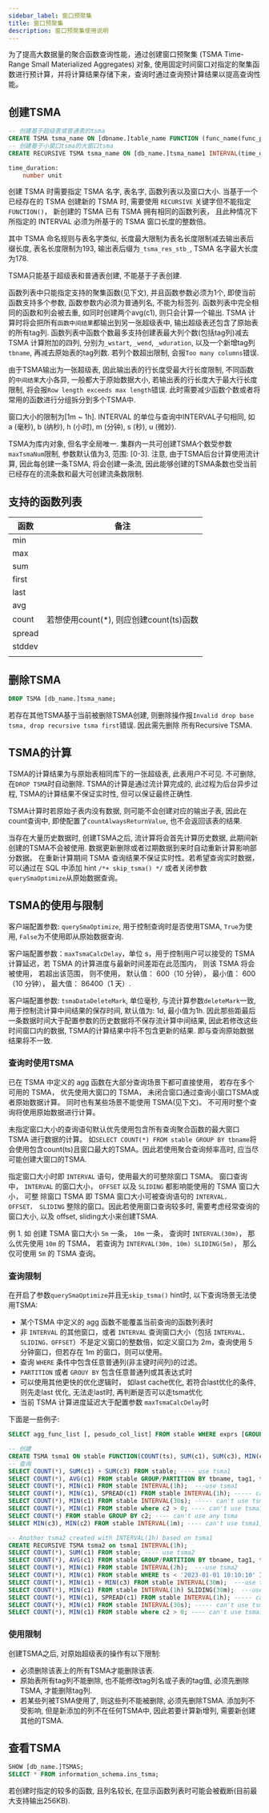 ```yaml
---
sidebar_label: 窗口预聚集
title: 窗口预聚集
description: 窗口预聚集使用说明
---
```


为了提高大数据量的聚合函数查询性能，通过创建窗口预聚集 (TSMA Time-Range Small Materialized Aggregates) 对象, 使用固定时间窗口对指定的聚集函数进行预计算，并将计算结果存储下来，查询时通过查询预计算结果以提高查询性能。

## 创建TSMA

```sql
-- 创建基于超级表或普通表的tsma
CREATE TSMA tsma_name ON [dbname.]table_name FUNCTION (func_name(func_param) [, ...] ) INTERVAL(time_duration);
-- 创建基于小窗口tsma的大窗口tsma
CREATE RECURSIVE TSMA tsma_name ON [db_name.]tsma_name1 INTERVAL(time_duration);

time_duration:
    number unit
```

创建 TSMA 时需要指定 TSMA 名字, 表名字, 函数列表以及窗口大小. 当基于一个已经存在的 TSMA 创建新的 TSMA 时, 需要使用 `RECURSIVE` 关键字但不能指定 `FUNCTION()`， 新创建的 TSMA 已有 TSMA 拥有相同的函数列表， 且此种情况下所指定的 INTERVAL 必须为所基于的 TSMA 窗口长度的整数倍。

其中 TSMA 命名规则与表名字类似, 长度最大限制为表名长度限制减去输出表后缀长度, 表名长度限制为193, 输出表后缀为`_tsma_res_stb_`, TSMA 名字最大长度为178.

TSMA只能基于超级表和普通表创建, 不能基于子表创建.

函数列表中只能指定支持的聚集函数(见下文), 并且函数参数必须为1个, 即使当前函数支持多个参数, 函数参数内必须为普通列名, 不能为标签列. 函数列表中完全相同的函数和列会被去重, 如同时创建两个avg(c1), 则只会计算一个输出. TSMA 计算时将会把所有`函数中间结果`都输出到另一张超级表中, 输出超级表还包含了原始表的所有tag列. 函数列表中函数个数最多支持创建表最大列个数(包括tag列)减去 TSMA 计算附加的四列, 分别为`_wstart`, `_wend`, `_wduration`, 以及一个新增tag列 `tbname`, 再减去原始表的tag列数. 若列个数超出限制, 会报`Too many columns`错误. 

由于TSMA输出为一张超级表, 因此输出表的行长度受最大行长度限制, 不同函数的`中间结果`大小各异, 一般都大于原始数据大小, 若输出表的行长度大于最大行长度限制, 将会报`Row length exceeds max length`错误. 此时需要减少函数个数或者将常用的函数进行分组拆分到多个TSMA中.

窗口大小的限制为[1m ~ 1h]. INTERVAL 的单位与查询中INTERVAL子句相同, 如 a (毫秒), b (纳秒), h (小时), m (分钟), s (秒), u (微妙).

TSMA为库内对象, 但名字全局唯一. 集群内一共可创建TSMA个数受参数`maxTsmaNum`限制, 参数默认值为3, 范围: [0-3]. 注意, 由于TSMA后台计算使用流计算, 因此每创建一条TSMA, 将会创建一条流, 因此能够创建的TSMA条数也受当前已经存在的流条数和最大可创建流条数限制.

## 支持的函数列表
| 函数|  备注 |
|---|---|
|min||
|max||
|sum||
|first||
|last||
|avg||
|count| 若想使用count(*), 则应创建count(ts)函数|
|spread||
|stddev||
|||

## 删除TSMA
```sql
DROP TSMA [db_name.]tsma_name;
```
若存在其他TSMA基于当前被删除TSMA创建, 则删除操作报`Invalid drop base tsma, drop recursive tsma first`错误. 因此需先删除 所有Recursive TSMA.

## TSMA的计算
TSMA的计算结果为与原始表相同库下的一张超级表, 此表用户不可见. 不可删除, 在`DROP TSMA`时自动删除. TSMA的计算是通过流计算完成的, 此过程为后台异步过程, TSMA的计算结果不保证实时性, 但可以保证最终正确性.

TSMA计算时若原始子表内没有数据, 则可能不会创建对应的输出子表, 因此在count查询中, 即使配置了`countAlwaysReturnValue`, 也不会返回该表的结果.

当存在大量历史数据时, 创建TSMA之后, 流计算将会首先计算历史数据, 此期间新创建的TSMA不会被使用. 数据更新删除或者过期数据到来时自动重新计算影响部分数据。 在重新计算期间 TSMA 查询结果不保证实时性。若希望查询实时数据， 可以通过在 SQL 中添加 hint `/*+ skip_tsma() */` 或者关闭参数`querySmaOptimize`从原始数据查询。

## TSMA的使用与限制

客户端配置参数: `querySmaOptimize`, 用于控制查询时是否使用TSMA, `True`为使用, `False`为不使用即从原始数据查询.

客户端配置参数：`maxTsmaCalcDelay`，单位 s，用于控制用户可以接受的 TSMA 计算延迟，若 TSMA 的计算进度与最新时间差距在此范围内， 则该 TSMA 将会被使用， 若超出该范围， 则不使用， 默认值： 600（10 分钟）， 最小值： 600（10 分钟）， 最大值： 86400（1 天）.

客户端配置参数: `tsmaDataDeleteMark`, 单位毫秒, 与流计算参数`deleteMark`一致, 用于控制流计算中间结果的保存时间, 默认值为: 1d, 最小值为1h. 因此那些距最后一条数据时间大于配置参数的历史数据将不保存流计算中间结果, 因此若修改这些时间窗口内的数据, TSMA的计算结果中将不包含更新的结果. 即与查询原始数据结果将不一致.

### 查询时使用TSMA

已在 TSMA 中定义的 agg 函数在大部分查询场景下都可直接使用， 若存在多个可用的 TSMA， 优先使用大窗口的 TSMA， 未闭合窗口通过查询小窗口TSMA或者原始数据计算。 同时也有某些场景不能使用 TSMA(见下文)。 不可用时整个查询将使用原始数据进行计算。 

未指定窗口大小的查询语句默认优先使用包含所有查询聚合函数的最大窗口 TSMA 进行数据的计算。 如`SELECT COUNT(*) FROM stable GROUP BY tbname`将会使用包含count(ts)且窗口最大的TSMA。因此若使用聚合查询频率高时, 应当尽可能创建大窗口的TSMA.

指定窗口大小时即 `INTERVAL` 语句，使用最大的可整除窗口 TSMA。 窗口查询中， `INTERVAL` 的窗口大小， `OFFSET` 以及 `SLIDING` 都影响能使用的 TSMA 窗口大小， 可整 除窗口 TSMA 即 TSMA 窗口大小可被查询语句的 `INTERVAL， OFFSET， SLIDING` 整除的窗口。因此若使用窗口查询较多时, 需要考虑经常查询的窗口大小, 以及 offset, sliding大小来创建TSMA.

例 1. 如 创建 TSMA 窗口大小 `5m` 一条， `10m` 一条， 查询时 `INTERVAL(30m)`， 那么优先使用 `10m` 的 TSMA， 若查询为 `INTERVAL(30m, 10m) SLIDING(5m)`， 那么仅可使用 `5m` 的 TSMA 查询。


### 查询限制

在开启了参数`querySmaOptimize`并且无`skip_tsma()` hint时, 以下查询场景无法使用TSMA:

- 某个TSMA 中定义的 agg 函数不能覆盖当前查询的函数列表时
- 非 `INTERVAL` 的其他窗口，或者 `INTERVAL` 查询窗口大小（包括 `INTERVAL，SLIDING，OFFSET`）不是定义窗口的整数倍，如定义窗口为 2m，查询使用 5 分钟窗口，但若存在 1m 的窗口，则可以使用。
- 查询 `WHERE` 条件中包含任意普通列(非主键时间列)的过滤。
- `PARTITION` 或者 `GROUY BY` 包含任意普通列或其表达式时
- 可以使用其他更快的优化逻辑时， 如last cache优化, 若符合last优化的条件, 则先走last 优化, 无法走last时, 再判断是否可以走tsma优化
- 当前 TSMA 计算进度延迟大于配置参数 `maxTsmaCalcDelay`时

下面是一些例子:

```sql
SELECT agg_func_list [, pesudo_col_list] FROM stable WHERE exprs [GROUP/PARTITION BY [tbname] [, tag_list]] [HAVING ...] [INTERVAL(time_duration, offset) SLIDING(duration)]...;

-- 创建
CREATE TSMA tsma1 ON stable FUNCTION(COUNT(ts), SUM(c1), SUM(c3), MIN(c1), MIN(c3), AVG(c1)) INTERVAL(1m);
-- 查询
SELECT COUNT(*), SUM(c1) + SUM(c3) FROM stable; ---- use tsma1
SELECT COUNT(*), AVG(c1) FROM stable GROUP/PARTITION BY tbname, tag1, tag2;  --- use tsma1
SELECT COUNT(*), MIN(c1) FROM stable INTERVAL(1h);  ---use tsma1
SELECT COUNT(*), MIN(c1), SPREAD(c1) FROM stable INTERVAL(1h); ----- can't use, spread func not defined, although SPREAD can be calculated by MIN and MAX which are defined.
SELECT COUNT(*), MIN(c1) FROM stable INTERVAL(30s); ----- can't use tsma1, time_duration not fit. Normally, query_time_duration should be multple of create_duration.
SELECT COUNT(*), MIN(c1) FROM stable where c2 > 0; ---- can't use tsma1, can't do c2 filtering
SELECT COUNT(*) FROM stable GROUP BY c2; ---- can't use any tsma
SELECT MIN(c3), MIN(c2) FROM stable INTERVAL(1m); ---- can't use tsma1, c2 is not defined in tsma1.

-- Another tsma2 created with INTERVAL(1h) based on tsma1
CREATE RECURSIVE TSMA tsma2 on tsma1 INTERVAL(1h);
SELECT COUNT(*), SUM(c1) FROM stable; ---- use tsma2
SELECT COUNT(*), AVG(c1) FROM stable GROUP/PARTITION BY tbname, tag1, tag2;  --- use tsma2
SELECT COUNT(*), MIN(c1) FROM stable INTERVAL(2h);  ---use tsma2
SELECT COUNT(*), MIN(c1) FROM stable WHERE ts < '2023-01-01 10:10:10' INTERVAL(30m); --use tsma1
SELECT COUNT(*), MIN(c1) + MIN(c3) FROM stable INTERVAL(30m);  ---use tsma1
SELECT COUNT(*), MIN(c1) FROM stable INTERVAL(1h) SLIDING(30m);  ---use tsma1
SELECT COUNT(*), MIN(c1), SPREAD(c1) FROM stable INTERVAL(1h); ----- can't use tsma1 or tsma2, spread func not defined
SELECT COUNT(*), MIN(c1) FROM stable INTERVAL(30s); ----- can't use tsma1 or tsma2, time_duration not fit. Normally, query_time_duration should be multple of create_duration.
SELECT COUNT(*), MIN(c1) FROM stable where c2 > 0; ---- can't use tsma1 or tsam2, can't do c2 filtering
```

### 使用限制

创建TSMA之后, 对原始超级表的操作有以下限制:

- 必须删除该表上的所有TSMA才能删除该表.
- 原始表所有tag列不能删除, 也不能修改tag列名或子表的tag值, 必须先删除TSMA, 才能删除tag列.
- 若某些列被TSMA使用了, 则这些列不能被删除, 必须先删除TSMA. 添加列不受影响, 但是新添加的列不在任何TSMA中, 因此若要计算新增列, 需要新创建其他的TSMA.

## 查看TSMA
```sql
SHOW [db_name.]TSMAS;
SELECT * FROM information_schema.ins_tsma;
```
若创建时指定的较多的函数, 且列名较长, 在显示函数列表时可能会被截断(目前最大支持输出256KB).
